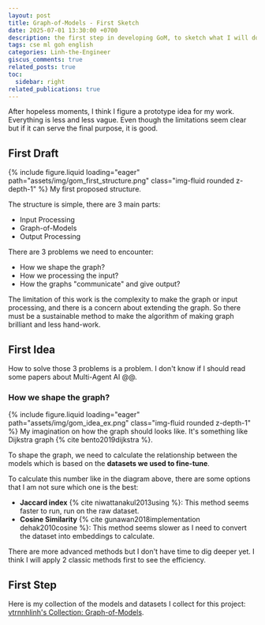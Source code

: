 ```yaml
---
layout: post
title: Graph-of-Models - First Sketch
date: 2025-07-01 13:30:00 +0700
description: the first step in developing GoM, to sketch what I will do and the most abstract ideas
tags: cse ml goh english
categories: Linh-the-Engineer
giscus_comments: true
related_posts: true
toc:
  sidebar: right
related_publications: true
---
```


After hopeless moments, I think I figure a prototype idea for my work. Everything is less and less vague. Even though the limitations seem clear but if it can serve the final purpose, it is good.

## First Draft

{% include figure.liquid loading="eager" path="assets/img/gom_first_structure.png" class="img-fluid rounded z-depth-1" %}
My first proposed structure.

The structure is simple, there are 3 main parts:
- Input Processing
- Graph-of-Models
- Output Processing

There are 3 problems we need to encounter:
- How we shape the graph?
- How we processing the input?
- How the graphs "communicate" and give output?

The limitation of this work is the complexity to make the graph or input processing, and there is a concern about extending the graph. So there must be a sustainable method to make the algorithm of making graph brilliant and less hand-work.

## First Idea

How to solve those 3 problems is a problem. I don't know if I should read some papers about Multi-Agent AI @@.

### How we shape the graph?

{% include figure.liquid loading="eager" path="assets/img/gom_idea_ex.png" class="img-fluid rounded z-depth-1" %}
My imagination on how the graph should looks like. It's something like Dijkstra graph {% cite bento2019dijkstra %}.

To shape the graph, we need to calculate the relationship between the models which is based on the **datasets we used to fine-tune**.

To calculate this number like in the diagram above, there are some options that I am not sure which one is the best:
- **Jaccard index** {% cite niwattanakul2013using %}: This method seems faster to run, run on the raw dataset.
- **Cosine Similarity** {% cite gunawan2018implementation dehak2010cosine %}: This method seems slower as I need to convert the dataset into embeddings to calculate.

There are more advanced methods but I don't have time to dig deeper yet. I think I will apply 2 classic methods first to see the efficiency.

## First Step

Here is my collection of the models and datasets I collect for this project: [vtrnnhlinh's Collection: Graph-of-Models](https://huggingface.co/collections/vtrnnhlinh/graphs-of-models-686f8bfc6070ec6ad9111fff).


